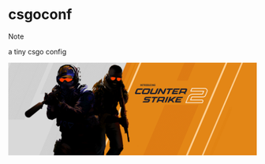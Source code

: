 # csgoconf
> [!NOTE]
> a tiny csgo config 

![cs2image](https://raw.githubusercontent.com/connectedwizzard/csgoconf/testing/.files/cs2.png?token=GHSAT0AAAAAACR4KSJLCV62IVU746RYI2AGZRZH6PQ)
